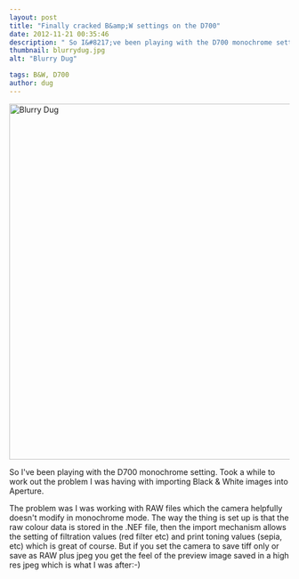 ```yaml
---
layout: post
title: "Finally cracked B&amp;W settings on the D700"
date: 2012-11-21 00:35:46
description: " So I&#8217;ve been playing with the D700 monochrome setting. Took a while to work out the problem I was having with importing Black &amp; White images into Aperture. The problem was I was working with RAW files which the&#8230;"
thumbnail: blurrydug.jpg
alt: "Blurry Dug"

tags: B&W, D700
author: dug
---
```


<p><a href="http://donkeyontheedge.com/assets_c/2012/11/blurrydug-949.html" onclick="window.open('http://donkeyontheedge.com/assets_c/2012/11/blurrydug-949.html','popup','width=2832,height=4256,scrollbars=no,resizable=no,toolbar=no,directories=no,location=no,menubar=no,status=no,left=0,top=0'); return false"><img src="http://donkeyontheedge.com/assets_c/2012/11/blurrydug-thumb-580x871-949.jpg" width="640" foo="871" alt="Blurry Dug"  style="" /></a></p>

<p>So I've been playing with the <span class="caps">D700 </span>monochrome setting. Took a while to work out the problem I was having with importing Black &amp; White images into Aperture.</p>

<p>The problem was I was working with <span class="caps">RAW </span>files which the camera helpfully doesn't modify in monochrome mode. The way the thing is set up is that the raw colour data is stored in the .NEF file, then the import mechanism allows the setting of filtration values (red filter etc) and print toning values (sepia, etc) which is great of course. But if you set the camera to save tiff only or save as <span class="caps">RAW </span>plus jpeg you get the feel of the preview image saved in a high res jpeg which is what I was after:-)</p>

